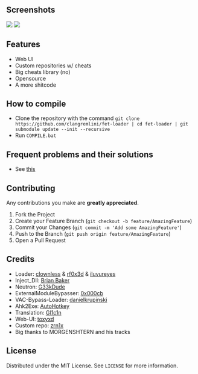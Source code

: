## Screenshots
<img src="https://evox-gay.club/rkPM-QRf/NedjNNwKwQ_qbT.png"> <img src="https://evox-gay.club/Cv-8c38d/mAqp3c72fyVY46.png">

## Features
- Web UI
- Custom repositories w/ cheats
- Big cheats library (no)
- Opensource
- A more shitcode

## How to compile
- Clone the repository with the command `git clone https://github.com/clangremlini/fet-loader | cd fet-loader | git submodule update --init --recursive`
- Run `COMPILE.bat`

## Frequent problems and their solutions
- See [this](https://github.com/clangremlini/fet-loader/discussions?discussions_q=category%3A%22Solved+bugs%22)

## Contributing

Any contributions you make are **greatly appreciated**.

1. Fork the Project
2. Create your Feature Branch (`git checkout -b feature/AmazingFeature`)
3. Commit your Changes (`git commit -m 'Add some AmazingFeature'`)
4. Push to the Branch (`git push origin feature/AmazingFeature`)
5. Open a Pull Request


## Credits
- Loader: [clownless](https://m4x3r.xyz) & [rf0x3d](https://rf0x3d.su) & [iluvureyes](https://t.me/iluvureyes)
- Inject_Dll: [Brian Baker](https://github.com/Fooly-Cooly)
- Neutron: [G33kDude](https://github.com/G33kDude/Neutron.ahk)
- ExternalModuleBypasser: [0x000cb](https://github.com/0x000cb)
- VAC-Bypass-Loader: [danielkrupinski](https://github.com/danielkrupinski/VAC-Bypass-Loader)
- Ahk2Exe: [AutoHotkey](https://github.com/AutoHotkey/Ahk2Exe)
- Translation: [Gl1c1n](https://github.com/Gl1c1n)
- Web-UI: [toxyxd](https://github.com/toxyxd)
- Custom repo: [zrn1x](https://github.com/oliyase)
- Big thanks to MORGENSHTERN and his tracks

## License

Distributed under the MIT License. See `LICENSE` for more information.
